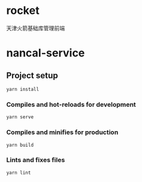 <!--
 * @Author: liguodong
 * @Date: 2022-03-11 15:34:18
 * @LastEditTime: 2022-03-14 14:11:45
 * @LastEditors: Please set LastEditors
 * @Description: 打开koroFileHeader查看配置 进行设置: https://github.com/OBKoro1/koro1FileHeader/wiki/%E9%85%8D%E7%BD%AE
 * @FilePath: /bom-web-design/README.md
-->
# rocket

天津火箭基础库管理前端

# nancal-service

## Project setup
```
yarn install
```

### Compiles and hot-reloads for development
```
yarn serve
```

### Compiles and minifies for production
```
yarn build
```

### Lints and fixes files
```
yarn lint
```